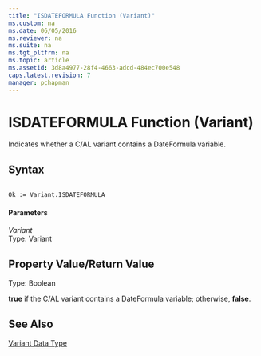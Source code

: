 ```yaml
---
title: "ISDATEFORMULA Function (Variant)"
ms.custom: na
ms.date: 06/05/2016
ms.reviewer: na
ms.suite: na
ms.tgt_pltfrm: na
ms.topic: article
ms.assetid: 3d8a4977-28f4-4663-adcd-484ec700e548
caps.latest.revision: 7
manager: pchapman
---
```

# ISDATEFORMULA Function (Variant)
Indicates whether a C\/AL variant contains a DateFormula variable.  
  
## Syntax  
  
```  
  
Ok := Variant.ISDATEFORMULA  
```  
  
#### Parameters  
 *Variant*  
 Type: Variant  
  
## Property Value\/Return Value  
 Type: Boolean  
  
 **true** if the C\/AL variant contains a DateFormula variable; otherwise, **false**.  
  
## See Also  
 [Variant Data Type](Variant-Data-Type.md)